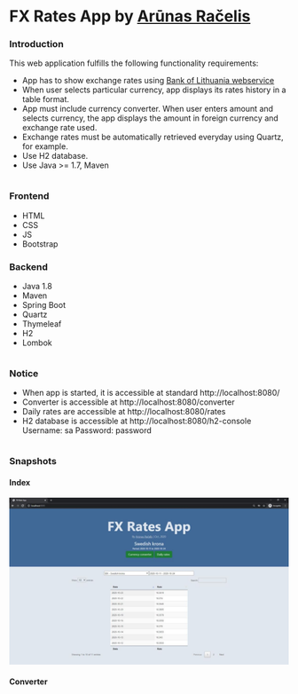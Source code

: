 # FX Rates App by [Arūnas Račelis][arunasracelis]

### Introduction

This web application fulfills the following functionality requirements:

* App has to show exchange rates using [Bank of Lithuania webservice][lblt]
* When user selects particular currency, app displays its rates history in a table format.
* App must include currency converter. When user enters amount and selects currency, the app displays the amount in foreign currency and exchange rate used.
* Exchange rates must be automatically retrieved everyday using Quartz, for example.
* Use H2 database.
* Use Java >= 1.7, Maven

```sh

```

### Frontend

* HTML
* CSS
* JS
* Bootstrap

### Backend

* Java 1.8
* Maven
* Spring Boot
* Quartz
* Thymeleaf
* H2
* Lombok


```sh

```

### Notice

* When app is started, it is accessible at standard http://localhost:8080/ 
* Converter is accessible at http://localhost:8080/converter
* Daily rates are accessible at http://localhost:8080/rates
* H2 database is accessible at http://localhost:8080/h2-console Username: sa Password: password

```sh

```

### Snapshots

#### Index

![alt text](https://github.com/arunasracelis/fxratesapp/blob/master/index.jpg)

#### Converter



[arunasracelis]: <http://www.arunasracelis.com>
[lblt]: <http://www.lb.lt/webservices/FxRates/>
